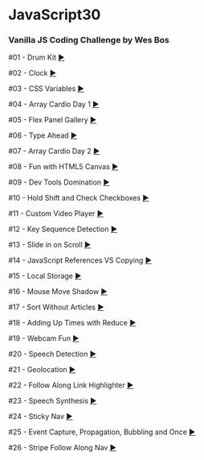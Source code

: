 # JavaScript30

 ### Vanilla JS Coding Challenge by Wes Bos
 #01 - Drum Kit [:arrow_forward:](https://martaniemiec.github.io/JavaScript30/01-JavaScript%20Drum%20Kit/index.html)
 
 #02 - Clock [:arrow_forward:](https://martaniemiec.github.io/JavaScript30/02-JS%20and%20CSS%20Clock/index.html)

 #03 - CSS Variables [:arrow_forward:](https://martaniemiec.github.io/JavaScript30/03-CSS_Variables/index.html)

 #04 - Array Cardio Day 1 [:arrow_forward:](https://martaniemiec.github.io/JavaScript30/04-Array_Cardio_Day_1/index.html)

 #05 - Flex Panel Gallery [:arrow_forward:](https://martaniemiec.github.io/JavaScript30/05-Flex_Panel_Gallery/index.html)

 #06 - Type Ahead [:arrow_forward:](https://martaniemiec.github.io/JavaScript30/06-Type_Ahead/index.html)

 #07 - Array Cardio Day 2 [:arrow_forward:](https://martaniemiec.github.io/JavaScript30/07-Array_Cardio_Day_2/index.html)

 #08 - Fun with HTML5 Canvas [:arrow_forward:](https://martaniemiec.github.io/JavaScript30/08-Fun_with_HTML5_Canvas/index.html)

 #09 - Dev Tools Domination [:arrow_forward:](https://martaniemiec.github.io/JavaScript30/09-Dev_Tools_Domination/index.html)

 #10 - Hold Shift and Check Checkboxes [:arrow_forward:](https://martaniemiec.github.io/JavaScript30/10-Hold_Shift_and_Check_Checkboxes/index.html)

 #11 - Custom Video Player [:arrow_forward:](https://martaniemiec.github.io/JavaScript30/11-Custom_Video_Player/index.html)

 #12 - Key Sequence Detection [:arrow_forward:](https://martaniemiec.github.io/JavaScript30/12-Key_Sequence_Detection/index.html)

 #13 - Slide in on Scroll [:arrow_forward:](https://martaniemiec.github.io/JavaScript30/13-Slide_in_on_Scroll/index.html)

 #14 - JavaScript References VS Copying [:arrow_forward:](https://martaniemiec.github.io/JavaScript30/14-JavaScript_References_VS_Copying/index.html)

 #15 - Local Storage [:arrow_forward:](https://martaniemiec.github.io/JavaScript30/15-LocalStorage/index.html)

 #16 - Mouse Move Shadow [:arrow_forward:](https://martaniemiec.github.io/JavaScript30/16-Mouse_Move_Shadow/index.html)

 #17 - Sort Without Articles [:arrow_forward:](https://martaniemiec.github.io/JavaScript30/17-Sort_Without_Articles/index.html)

 #18 - Adding Up Times with Reduce [:arrow_forward:](https://martaniemiec.github.io/JavaScript30/18-Adding_Up_Times_with_Reduce/index.html)

 #19 - Webcam Fun [:arrow_forward:](https://martaniemiec.github.io/JavaScript30/19-Webcam_Fun/index.html)

 #20 - Speech Detection [:arrow_forward:](https://martaniemiec.github.io/JavaScript30/20-Speech_Detection/index.html)

 #21 - Geolocation [:arrow_forward:](https://martaniemiec.github.io/JavaScript30/21-Geolocation/index.html)

 #22 - Follow Along Link Highlighter [:arrow_forward:](https://martaniemiec.github.io/JavaScript30/22-Follow_Along_Link_Highlighter/index.html)

 #23 - Speech Synthesis [:arrow_forward:](https://martaniemiec.github.io/JavaScript30/23-Speech_Synthesis/index.html)

 #24 - Sticky Nav [:arrow_forward:](https://martaniemiec.github.io/JavaScript30/24-Sticky_Nav/index.html)

 #25 - Event Capture, Propagation, Bubbling and Once [:arrow_forward:](https://martaniemiec.github.io/JavaScript30/25-Event_Capture,Propagation,Bubbling_and_Once/index.html)
 
 #26 - Stripe Follow Along Nav [:arrow_forward:](https://martaniemiec.github.io/JavaScript30/26-Stripe_Follow_Along_Nav/index.html)